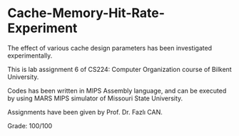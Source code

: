 # Cache-Memory-Hit-Rate-Experiment
The effect of various cache design parameters has been investigated experimentally. 

This is lab assignment 6 of CS224: Computer Organization course of Bilkent University.

Codes has been written in MIPS Assembly language, and can be executed by using MARS MIPS simulator of Missouri State University.

Assignments have been given by Prof. Dr. Fazlı CAN.

Grade: 100/100
